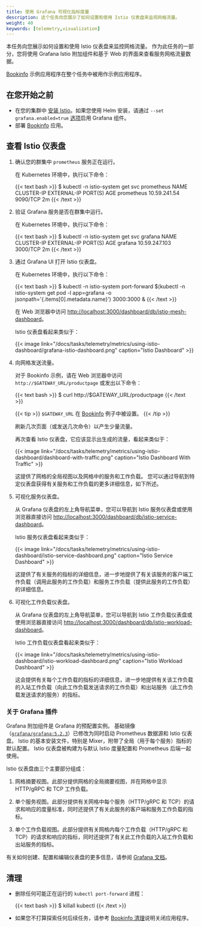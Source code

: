 ```yaml
---
title: 使用 Grafana 可视化指标度量
description: 这个任务向您展示了如何设置和使用 Istio 仪表盘来监视网格流量。
weight: 40
keywords: [telemetry,visualization]
---
```


本任务向您展示如何设置和使用 Istio 仪表盘来监控网格流量。
作为此任务的一部分，您将使用 Grafana Istio 附加组件和基于 Web 的界面来查看服务网格流量数据。

[Bookinfo](/zh/docs/examples/bookinfo/) 示例应用程序在整个任务中被用作示例应用程序。

## 在您开始之前

* 在您的集群中 [安装 Istio](/zh/docs/setup)。如果您使用 Helm 安装，请通过 `--set grafana.enabled=true` [选项](/zh/docs/reference/config/installation-options/)启用 Grafana 组件。
* 部署 [Bookinfo](/zh/docs/examples/bookinfo/) 应用。

## 查看 Istio 仪表盘

1.  确认您的群集中 `prometheus` 服务正在运行。

    在 Kubernetes 环境中，执行以下命令：

    {{< text bash >}}
    $ kubectl -n istio-system get svc prometheus
    NAME         CLUSTER-IP     EXTERNAL-IP   PORT(S)    AGE
    prometheus   10.59.241.54   <none>        9090/TCP   2m
    {{< /text >}}

1.  验证 Grafana 服务是否在群集中运行。

    在 Kubernetes 环境中，执行以下命令：

    {{< text bash >}}
    $ kubectl -n istio-system get svc grafana
    NAME      CLUSTER-IP      EXTERNAL-IP   PORT(S)    AGE
    grafana   10.59.247.103   <none>        3000/TCP   2m
    {{< /text >}}

1.  通过 Grafana UI 打开 Istio 仪表盘。

    在 Kubernetes 环境中，执行以下命令：

    {{< text bash >}}
    $ kubectl -n istio-system port-forward $(kubectl -n istio-system get pod -l app=grafana -o jsonpath='{.items[0].metadata.name}') 3000:3000 &
    {{< /text >}}

    在 Web 浏览器中访问 [http://localhost:3000/dashboard/db/istio-mesh-dashboard](http://localhost:3000/dashboard/db/istio-mesh-dashboard)。

    Istio 仪表盘看起来类似于：

    {{< image link="/docs/tasks/telemetry/metrics/using-istio-dashboard/grafana-istio-dashboard.png" caption="Istio Dashboard" >}}

1.  向网格发送流量。

    对于 Bookinfo 示例，请在 Web 浏览器中访问 `http://$GATEWAY_URL/productpage` 或发出以下命令：

    {{< text bash >}}
    $ curl http://$GATEWAY_URL/productpage
    {{< /text >}}

    {{< tip >}}
    `$GATEWAY_URL` 在 [Bookinfo](/docs/examples/bookinfo/) 例子中被设置。
    {{< /tip >}}

    刷新几次页面（或发送几次命令）以产生少量流量。

    再次查看 Istio 仪表盘，它应该显示出生成的流量，看起来类似于：

    {{< image link="/docs/tasks/telemetry/metrics/using-istio-dashboard/dashboard-with-traffic.png" caption="Istio Dashboard With Traffic" >}}

    这提供了网格的全局视图以及网格中的服务和工作负载。
    您可以通过导航到特定仪表盘获得有关服务和工作负载的更多详细信息，如下所述。

2.  可视化服务仪表盘。

    从 Grafana 仪表盘的左上角导航菜单，您可以导航到 Istio 服务仪表盘或使用浏览器直接访问 [http://localhost:3000/dashboard/db/istio-service-dashboard](http://localhost:3000/dashboard/db/istio-service-dashboard)。

    Istio 服务仪表盘看起来类似于：

    {{< image link="/docs/tasks/telemetry/metrics/using-istio-dashboard/istio-service-dashboard.png" caption="Istio Service Dashboard" >}}

    这提供了有关服务的指标的详细信息，进一步地提供了有关该服务的客户端工作负载（调用此服务的工作负载）和服务工作负载（提供此服务的工作负载）的详细信息。

3.  可视化工作负载仪表盘。

    从 Grafana 仪表盘的左上角导航菜单，您可以导航到 Istio 工作负载仪表盘或使用浏览器直接访问 [http://localhost:3000/dashboard/db/istio-workload-dashboard](http://localhost:3000/dashboard/db/istio-workload-dashboard)。

    Istio 工作负载仪表盘看起来类似于：

    {{< image link="/docs/tasks/telemetry/metrics/using-istio-dashboard/istio-workload-dashboard.png" caption="Istio Workload Dashboard" >}}

    这会提供有关每个工作负载的指标的详细信息，进一步地提供有关该工作负载的入站工作负载（向此工作负载发送请求的工作负载）和出站服务（此工作负载发送请求的服务）的指标。

### 关于 Grafana 插件

Grafana 附加组件是 Grafana 的预配置实例。
基础镜像（[`grafana/grafana:5.2.3`](https://hub.docker.com/r/grafana/grafana/)）已修改为同时启动 Prometheus 数据源和 Istio 仪表盘。
Istio 的基本安装文件，特别是 Mixer，附带了全局（用于每个服务）指标的默认配置。
Istio 仪表盘被构建为与默认 Istio 度量配置和 Prometheus 后端一起使用。

Istio 仪表盘由三个主要部分组成：

1.  网格摘要视图。此部分提供网格的全局摘要视图，并在网格中显示 HTTP/gRPC 和 TCP 工作负载。

1.  单个服务视图。此部分提供有关网格中每个服务（HTTP/gRPC 和 TCP）的请求和响应的度量标准，同时还提供了有关此服务的客户端和服务工作负载的指标。

1.  单个工作负载视图。此部分提供有关网格内每个工作负载（HTTP/gRPC 和 TCP）的请求和响应的指标，同时还提供了有关此工作负载的入站工作负载和出站服务的指标。

有关如何创建、配置和编辑仪表盘的更多信息，请参阅 [Grafana 文档](https://docs.grafana.org/)。

## 清理

*   删除任何可能正在运行的 `kubectl port-forward` 进程：

    {{< text bash >}}
    $ killall kubectl
    {{< /text >}}

* 如果您不打算探索任何后续任务，请参考 [Bookinfo 清理](/docs/examples/bookinfo/#cleanup)说明关闭应用程序。
